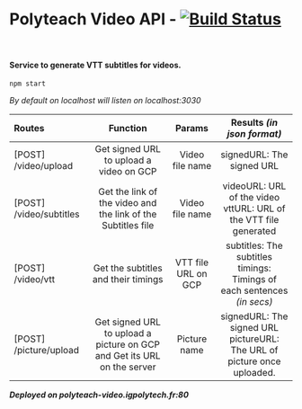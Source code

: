 # Polyteach Video API - [![Build Status](https://travis-ci.com/Alexis559/polyteach-video.svg?branch=master)](https://travis-ci.com/Alexis559/polyteach-video)

<br>

#### Service to generate VTT subtitles for videos.

```
npm start
```

*By default on localhost will listen on localhost:3030*


| Routes       |     Function     |   Params   |     Results *(in json format)* |
| :------------ | :-------------: | :-------------: | :-------------: |
| [POST] /video/upload     |    Get signed URL to upload a video on GCP   | Video file name  | signedURL: The signed URL |
| [POST] /video/subtitles     |     Get the link of the video and the link of the Subtitles file     | Video file name  |  videoURL: URL of the video <br> vttURL: URL of the VTT file generated |
| [POST] /video/vtt     |     Get the subtitles and their timings    | VTT file URL on GCP |  subtitles: The subtitles <br> timings: Timings of each sentences *(in secs)* |
| [POST] /picture/upload     |      Get signed URL to upload a picture on GCP and Get its URL on the server   | Picture name |  signedURL: The signed URL <br> pictureURL: The URL of picture once uploaded. |


*<b>Deployed on polyteach-video.igpolytech.fr:80</b>*